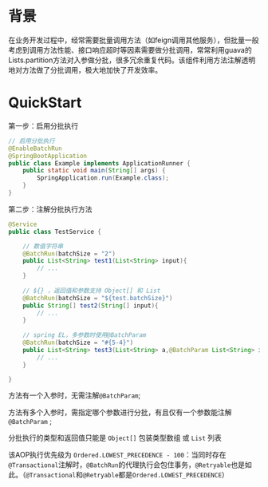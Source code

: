 # 背景
在业务开发过程中，经常需要批量调用方法（如feign调用其他服务），但批量一般考虑到调用方法性能、接口响应超时等因素需要做分批调用，常常利用guava的Lists.partition方法对入参做分批，很多冗余重复代码。该组件利用方法注解透明地对方法做了分批调用，极大地加快了开发效率。

# QuickStart

第一步：启用分批执行

```java
// 启用分批执行
@EnableBatchRun
@SpringBootApplication
public class Example implements ApplicationRunner {
    public static void main(String[] args) {
        SpringApplication.run(Example.class);
    }
}
```

第二步：注解分批执行方法

```java
@Service
public class TestService {

    // 数值字符串
    @BatchRun(batchSize = "2")
    public List<String> test1(List<String> input){
        // ...
    }
    
    // ${} ，返回值和参数支持 Object[] 和 List
    @BatchRun(batchSize = "${test.batchSize}")
    public String[] test2(String[] input){
        // ...
    }
    
    // spring EL，多参数时使用@BatchParam
    @BatchRun(batchSize = "#{5-4}")
    public List<String> test3(List<String> a,@BatchParam List<String> input){
        // ...
    }

}
```
方法有一个入参时，无需注解`@BatchParam`;

方法有多个入参时，需指定哪个参数进行分批，有且仅有一个参数能注解`@BatchParam` ;

分批执行的类型和返回值只能是 `Object[]` 包装类型数组 或 `List` 列表


该AOP执行优先级为 `Ordered.LOWEST_PRECEDENCE - 100`：当同时存在 `@Transactional`注解时，`@BatchRun`的代理执行会包住事务，`@Retryable`也是如此。（`@Transactional`和`@Retryable`都是`Ordered.LOWEST_PRECEDENCE`）
